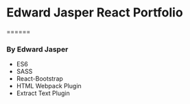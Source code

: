 # Edward Jasper React Portfolio
======
### By Edward Jasper

* ES6
* SASS
* React-Bootstrap
* HTML Webpack Plugin
* Extract Text Plugin

